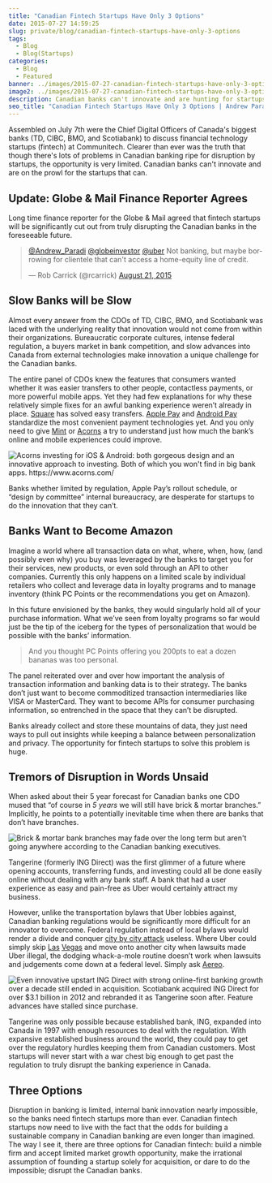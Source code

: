 ```yaml
---
title: "Canadian Fintech Startups Have Only 3 Options"
date: 2015-07-27 14:59:25
slug: private/blog/canadian-fintech-startups-have-only-3-options
tags:
  - Blog
  - Blog(Startups)
categories:
  - Blog
  - Featured
banner: ../images/2015-07-27-canadian-fintech-startups-have-only-3-options/old-new-building.jpg
image2: ../images/2015-07-27-canadian-fintech-startups-have-only-3-options/old-new-building-1000c.png
description: Canadian banks can't innovate and are hunting for startups that can. Insights from Communitech panel with bank CDOs on the future of Canadian fintech.
seo_title: "Canadian Fintech Startups Have Only 3 Options | Andrew Paradi Alexander"
---
```


Assembled on July 7th were the Chief Digital Officers of Canada's biggest banks (TD, CIBC, BMO, and Scotiabank) to discuss financial technology startups (fintech) at Communitech. Clearer than ever was the truth that though there's lots of problems in Canadian banking ripe for disruption by startups, the opportunity is very limited. Canadian banks can't innovate and are on the prowl for the startups that can.

<h2>Update: Globe & Mail Finance Reporter Agrees</h2>
Long time finance reporter for the Globe & Mail agreed that fintech startups will be significantly cut out from truly disrupting the Canadian banks in the foreseeable future.

<blockquote class="twitter-tweet" lang="en"><p lang="en" dir="ltr"><a href="https://twitter.com/Andrew_Paradi">@Andrew_Paradi</a> <a href="https://twitter.com/globeinvestor">@globeinvestor</a> <a href="https://twitter.com/Uber">@uber</a> &#10;Not banking, but maybe borrowing for clientele that can&#39;t access a home-equity line of credit.</p>&mdash; Rob Carrick (@rcarrick) <a href="https://twitter.com/rcarrick/status/634722889548365824">August 21, 2015</a></blockquote>
<script async src="//platform.twitter.com/widgets.js" charset="utf-8"></script>

<h2>Slow Banks will be Slow</h2>

Almost every answer from the CDOs of TD, CIBC, BMO, and Scotiabank was laced with the underlying reality that innovation would not come from within their organizations. Bureaucratic corporate cultures, intense federal regulation, a buyers market in bank competition, and slow advances into Canada from external technologies make innovation a unique challenge for the Canadian banks.

The entire panel of CDOs knew the features that consumers wanted whether it was easier transfers to other people, contactless payments, or more powerful mobile apps. Yet they had few explanations for why these relatively simple fixes for an awful banking experience weren&#8217;t already in place. <a href="https://squareup.com/ca" target="_blank">Square</a> has solved easy transfers. <a href="https://www.apple.com/apple-pay" target="_blank">Apple Pay</a> and <a href="http://officialandroid.blogspot.ca/2015/05/pay-your-way-with-android.html" target="_blank">Android Pay</a> standardize the most convenient payment technologies yet. And you only need to give <a href="https://www.mint.com" target="_blank">Mint</a> or <a href="https://www.acorns.com" target="_blank">Acorns</a> a try to understand just how much the bank&#8217;s online and mobile experiences could improve.

![Acorns investing for iOS & Android: both gorgeous design and an innovative approach to investing. Both of which you won't find in big bank apps. <a href='https://www.acorns.com/' target='_blank'>https://www.acorns.com/</a>](../images/2015-07-27-canadian-fintech-startups-have-only-3-options/Portfolio-Allocation-c.jpg)

Banks whether limited by regulation, Apple Pay&#8217;s rollout schedule, or &#8220;design by committee&#8221; internal bureaucracy, are desperate for startups to do the innovation that they can&#8217;t.

<h2>Banks Want to Become Amazon</h2>

Imagine a world where all transaction data on what, where, when, how, (and possibly even why) you buy was leveraged by the banks to target you for their services, new products, or even sold through an API to other companies. Currently this only happens on a limited scale by individual retailers who collect and leverage data in loyalty programs and to manage inventory (think PC Points or the recommendations you get on Amazon).

In this future envisioned by the banks, they would singularly hold all of your purchase information. What we&#8217;ve seen from loyalty programs so far would just be the tip of the iceberg for the types of personalization that would be possible with the banks&#8217; information.

> And you thought PC Points offering you 200pts to eat a dozen bananas was too personal.

The panel reiterated over and over how important the analysis of transaction information and banking data is to their strategy. The banks don&#8217;t just want to become commoditized transaction intermediaries like VISA or MasterCard. They want to become APIs for consumer purchasing information, so entrenched in the space that they can&#8217;t be disrupted.

Banks already collect and store these mountains of data, they just need ways to pull out insights while keeping a balance between personalization and privacy. The opportunity for fintech startups to solve this problem is huge.

<h2>Tremors of Disruption in Words Unsaid</h2>

When asked about their 5 year forecast for Canadian banks one CDO mused that &#8220;of course in <em>5 years</em> we will still have brick &amp; mortar branches.&#8221; Implicitly, he points to a potentially inevitable time when there are banks that don&#8217;t have branches.

![Brick & mortar bank branches may fade over the long term but aren't going anywhere according to the Canadian banking executives.](../images/2015-07-27-canadian-fintech-startups-have-only-3-options/brick-mortar.jpg)

Tangerine (formerly ING Direct) was the first glimmer of a future where opening accounts, transferring funds, and investing could all be done easily online without dealing with any bank staff. A bank that had a user experience as easy and pain-free as Uber would certainly attract my business.

However, unlike the transportation bylaws that Uber lobbies against, Canadian banking regulations would be significantly more difficult for an innovator to overcome. Federal regulation instead of local bylaws would render a divide and conquer <a href="http://www.theverge.com/2015/7/27/9035731/future-of-uber-regulation-illegal-violations" target="_blank">city by city attack</a> useless. Where Uber could simply skip <a href="http://www.businessinsider.com/nevada-bans-uber-2014-11" target="_blank">Las</a> <a href="http://www.theverge.com/2015/7/27/9035731/future-of-uber-regulation-illegal-violations" target="_blank">Vegas</a> and move onto another city when lawsuits made Uber illegal, the dodging whack-a-mole routine doesn&#8217;t work when lawsuits and judgements come down at a federal level. Simply ask <a href="http://www.theverge.com/2014/6/25/5842524/what-does-the-aereo-ruling-mean-for-television" target="_blank">Aereo</a>.

![Even innovative upstart ING Direct with strong online-first banking growth over a decade still ended in acquisition. Scotiabank acquired ING Direct for over $3.1 billion in 2012 and rebranded it as Tangerine soon after. Feature advances have stalled since purchase.](../images/2015-07-27-canadian-fintech-startups-have-only-3-options/tangerine.jpg)

Tangerine was only possible because established bank, ING, expanded into Canada in 1997 with enough resources to deal with the regulation. With expansive established business around the world, they could pay to get over the regulatory hurdles keeping them from Canadian customers. Most startups will never start with a war chest big enough to get past the regulation to truly disrupt the banking experience in Canada.

<h2>Three Options</h2>
Disruption in banking is limited, internal bank innovation nearly impossible, so the banks need fintech startups more than ever. Canadian fintech startups now need to live with the fact that the odds for building a sustainable company in Canadian banking are even longer than imagined. The way I see it, there are three options for Canadian fintech: build a nimble firm and accept limited market growth opportunity, make the irrational assumption of founding a startup solely for acquisition, or dare to do the impossible; disrupt the Canadian banks.
